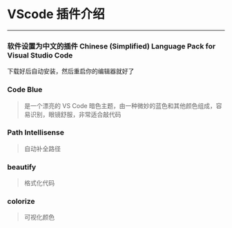 # VScode 插件介绍
---
### 软件设置为中文的插件 Chinese (Simplified) Language Pack for Visual Studio Code   
下载好后自动安装，然后重启你的编辑器就好了

### Code Blue   
> 是一个漂亮的 VS Code 暗色主题，由一种微妙的蓝色和其他颜色组成，容易识别，眼镜舒服，非常适合敲代码

### Path Intellisense   
> 自动补全路径

### beautify   
> 格式化代码

### colorize   
> 可视化颜色

### 